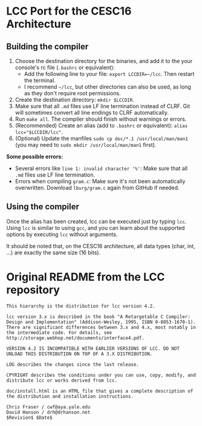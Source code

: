 # LCC Port for the CESC16 Architecture

## Building the compiler
1. Choose the destination directory for the binaries, and add it to the your console's rc file (`.bashrc` or equivalent):
    - Add the following line to your file: `export LCCDIR=~/lcc`. Then restart the terminal.
    - I recommend `~/lcc`, but other directories can also be used, as long as they don't require root permissions.
2. Create the destination directory: `mkdir $LCCDIR`.
3. Make sure that all `.md` files use LF line termination instead of CLRF. Git will sometimes convert all line endings to CLRF automatically.
4. Run `make all`. The compiler should finish without warnings or errors.
5. (Recommended) Create an alias (add to `.bashrc` or equivalent): `alias lcc="$LCCDIR/lcc"`.
6. (Optional) Update the manfiles `sudo cp doc/*.1 /usr/local/man/man1` (you may need to `sudo mkdir /usr/local/man/man1` first).

**Some possible errors:**
- Several errors like `line 1: invalid character '%'`: Make sure that all `.md` files use LF line termination.
- Errors when compiling `gram.c`: Make sure it's not been automatically overwritten. Download `lburg/gram.c` again from GitHub if needed.

## Using the compiler
Once the alias has been created, lcc can be executed just by typing `lcc`. Using `lcc` is similar to using `gcc`, and you can learn about the supported options by executing `lcc` without arguments.

It should be noted that, on the CESC16 architecture, all data types (char, int, ...) are exactly the same size (16 bits).

# Original README from the LCC repository
```
This hierarchy is the distribution for lcc version 4.2.

lcc version 3.x is described in the book "A Retargetable C Compiler:
Design and Implementation" (Addison-Wesley, 1995, ISBN 0-8053-1670-1).
There are significant differences between 3.x and 4.x, most notably in
the intermediate code. For details, see
http://storage.webhop.net/documents/interface4.pdf.

VERSION 4.2 IS INCOMPATIBLE WITH EARLIER VERSIONS OF LCC. DO NOT
UNLOAD THIS DISTRIBUTION ON TOP OF A 3.X DISTRIBUTION.

LOG describes the changes since the last release.

CPYRIGHT describes the conditions under you can use, copy, modify, and
distribute lcc or works derived from lcc.

doc/install.html is an HTML file that gives a complete description of
the distribution and installation instructions.

Chris Fraser / cwf@aya.yale.edu
David Hanson / drh@drhanson.net
$Revision$ $Date$
```

